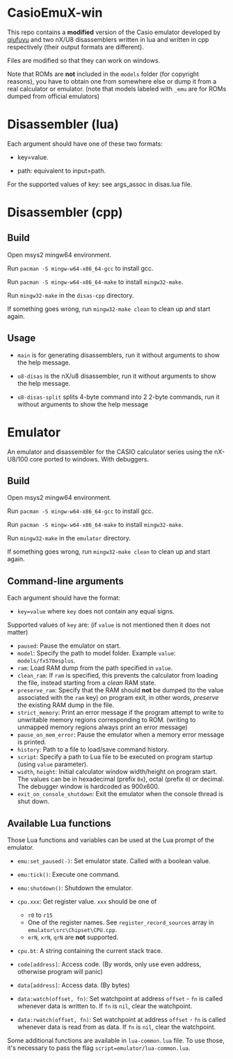 # CasioEmuX-win

This repo contains a **modified** version of the Casio emulator developed by [qiufuyu](https://github.com/qiufuyu123/CasioEmuX) and two nX/U8 disassemblers written in lua and written in cpp respectively (their output formats are different).

Files are modified so that they can work on windows.

Note that ROMs are **not** included in the `models` folder (for copyright reasons), you have to obtain one from somewhere else or dump it from a real calculator or emulator. (note that models labeled with `_emu` are for ROMs dumped from official emulators)

# Disassembler (lua)

Each argument should have one of these two formats:

* key=value.

* path: equivalent to input=path.

For the supported values of key: see args_assoc in disas.lua file.

# Disassembler (cpp)

## Build

Open msys2 mingw64 environment.

Run `pacman -S mingw-w64-x86_64-gcc` to install gcc.

Run `pacman -S mingw-w64-x86_64-make` to install `mingw32-make`.

Run `mingw32-make` in the `disas-cpp` directory.

If something goes wrong, run `mingw32-make clean` to clean up and start again.

## Usage

* `main` is for generating disassemblers, run it without arguments to show the help message.

* `u8-disas` is the nX/u8 disassembler, run it without arguments to show the help message.

* `u8-disas-split` splits 4-byte command into 2 2-byte commands, run it without arguments to show the help message

# Emulator

An emulator and disassembler for the CASIO calculator series using the nX-U8/100 core ported to windows.
With debuggers.

## Build

Open msys2 mingw64 environment.

Run `pacman -S mingw-w64-x86_64-gcc` to install gcc.

Run `pacman -S mingw-w64-x86_64-make` to install `mingw32-make`.

Run `mingw32-make` in the `emulator` directory.

If something goes wrong, run `mingw32-make clean` to clean up and start again.

## Command-line arguments

Each argument should have the format:

* `key=value` where `key` does not contain any equal signs.

Supported values of `key` are: (if `value` is not mentioned then it does not matter)

* `paused`: Pause the emulator on start.
* `model`: Specify the path to model folder. Example `value`: `models/fx570esplus`.
* `ram`: Load RAM dump from the path specified in `value`.
* `clean_ram`: If `ram` is specified, this prevents the calculator from loading the file, instead starting from a *clean* RAM state.
* `preserve_ram`: Specify that the RAM should **not** be dumped (to the value associated with the `ram` key) on program exit, in other words, *preserve* the existing RAM dump in the file.
* `strict_memory`: Print an error message if the program attempt to write to unwritable memory regions corresponding to ROM. (writing to unmapped memory regions always print an error message)
* `pause_on_mem_error`: Pause the emulator when a memory error message is printed.
* `history`: Path to a file to load/save command history.
* `script`: Specify a path to Lua file to be executed on program startup (using `value` parameter).
* `width`, `height`: Initial calculator window width/height on program start. The values can be in hexadecimal (prefix `0x`), octal (prefix `0`) or decimal. The debugger window is hardcoded as 900x600.
* `exit_on_console_shutdown`: Exit the emulator when the console thread is shut down.

## Available Lua functions

Those Lua functions and variables can be used at the Lua prompt of the emulator.

* `emu:set_paused(-)`: Set emulator state. Called with a boolean value.
* `emu:tick()`: Execute one command.
* `emu:shutdown()`: Shutdown the emulator.

* `cpu.xxx`: Get register value. `xxx` should be one of
	* `r0` to `r15`
	* One of the register names. See `register_record_sources` array in `emulator\src\Chipset\CPU.cpp`.
	* `erN`, `xrN`, `qrN` are **not** supported.
* `cpu.bt`: A string containing the current stack trace.

* `code[address]`: Access code. (By words, only use even address, otherwise program will panic)
* `data[address]`: Access data. (By bytes)
* `data:watch(offset, fn)`: Set watchpoint at address `offset` - `fn` is called whenever
data is written to. If `fn` is `nil`, clear the watchpoint.
* `data:rwatch(offset, fn)`: Set watchpoint at address `offset` - `fn` is called whenever
data is read from as data. If `fn` is `nil`, clear the watchpoint.

Some additional functions are available in `lua-common.lua` file.
To use those, it's necessary to pass the flag `script=emulator/lua-common.lua`.
